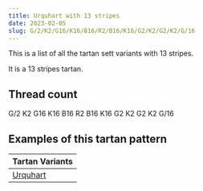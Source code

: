 ```yaml
---
title: Urquhart with 13 stripes
date: 2023-02-05
slug: G/2/K2/G16/K16/B16/R2/B16/K16/G2/K2/G2/K2/G/16
---
```

This is a list of all the tartan sett variants with 13 stripes.

It is a 13 stripes tartan.


## Thread count
G/2 K2 G16 K16 B16 R2 B16 K16 G2 K2 G2 K2 G/16

## Examples of this tartan pattern

| Tartan Variants |
|---------------|
| [Urquhart](/variants/g/2/k2/g16/k16/b16/r2/b16/k16/g2/k2/g2/k2/g/16-b304080-g008000-k000000-rc00000)||
